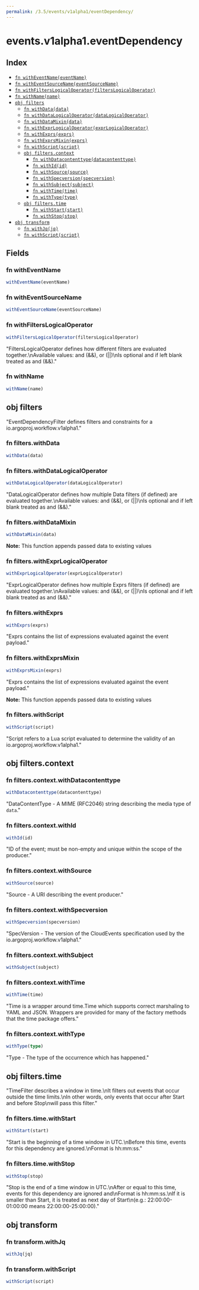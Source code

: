 ```yaml
---
permalink: /3.5/events/v1alpha1/eventDependency/
---
```


# events.v1alpha1.eventDependency



## Index

* [`fn withEventName(eventName)`](#fn-witheventname)
* [`fn withEventSourceName(eventSourceName)`](#fn-witheventsourcename)
* [`fn withFiltersLogicalOperator(filtersLogicalOperator)`](#fn-withfilterslogicaloperator)
* [`fn withName(name)`](#fn-withname)
* [`obj filters`](#obj-filters)
  * [`fn withData(data)`](#fn-filterswithdata)
  * [`fn withDataLogicalOperator(dataLogicalOperator)`](#fn-filterswithdatalogicaloperator)
  * [`fn withDataMixin(data)`](#fn-filterswithdatamixin)
  * [`fn withExprLogicalOperator(exprLogicalOperator)`](#fn-filterswithexprlogicaloperator)
  * [`fn withExprs(exprs)`](#fn-filterswithexprs)
  * [`fn withExprsMixin(exprs)`](#fn-filterswithexprsmixin)
  * [`fn withScript(script)`](#fn-filterswithscript)
  * [`obj filters.context`](#obj-filterscontext)
    * [`fn withDatacontenttype(datacontenttype)`](#fn-filterscontextwithdatacontenttype)
    * [`fn withId(id)`](#fn-filterscontextwithid)
    * [`fn withSource(source)`](#fn-filterscontextwithsource)
    * [`fn withSpecversion(specversion)`](#fn-filterscontextwithspecversion)
    * [`fn withSubject(subject)`](#fn-filterscontextwithsubject)
    * [`fn withTime(time)`](#fn-filterscontextwithtime)
    * [`fn withType(type)`](#fn-filterscontextwithtype)
  * [`obj filters.time`](#obj-filterstime)
    * [`fn withStart(start)`](#fn-filterstimewithstart)
    * [`fn withStop(stop)`](#fn-filterstimewithstop)
* [`obj transform`](#obj-transform)
  * [`fn withJq(jq)`](#fn-transformwithjq)
  * [`fn withScript(script)`](#fn-transformwithscript)

## Fields

### fn withEventName

```ts
withEventName(eventName)
```



### fn withEventSourceName

```ts
withEventSourceName(eventSourceName)
```



### fn withFiltersLogicalOperator

```ts
withFiltersLogicalOperator(filtersLogicalOperator)
```

"FiltersLogicalOperator defines how different filters are evaluated together.\nAvailable values: and (&&), or (||)\nIs optional and if left blank treated as and (&&)."

### fn withName

```ts
withName(name)
```



## obj filters

"EventDependencyFilter defines filters and constraints for a io.argoproj.workflow.v1alpha1."

### fn filters.withData

```ts
withData(data)
```



### fn filters.withDataLogicalOperator

```ts
withDataLogicalOperator(dataLogicalOperator)
```

"DataLogicalOperator defines how multiple Data filters (if defined) are evaluated together.\nAvailable values: and (&&), or (||)\nIs optional and if left blank treated as and (&&)."

### fn filters.withDataMixin

```ts
withDataMixin(data)
```



**Note:** This function appends passed data to existing values

### fn filters.withExprLogicalOperator

```ts
withExprLogicalOperator(exprLogicalOperator)
```

"ExprLogicalOperator defines how multiple Exprs filters (if defined) are evaluated together.\nAvailable values: and (&&), or (||)\nIs optional and if left blank treated as and (&&)."

### fn filters.withExprs

```ts
withExprs(exprs)
```

"Exprs contains the list of expressions evaluated against the event payload."

### fn filters.withExprsMixin

```ts
withExprsMixin(exprs)
```

"Exprs contains the list of expressions evaluated against the event payload."

**Note:** This function appends passed data to existing values

### fn filters.withScript

```ts
withScript(script)
```

"Script refers to a Lua script evaluated to determine the validity of an io.argoproj.workflow.v1alpha1."

## obj filters.context



### fn filters.context.withDatacontenttype

```ts
withDatacontenttype(datacontenttype)
```

"DataContentType - A MIME (RFC2046) string describing the media type of `data`."

### fn filters.context.withId

```ts
withId(id)
```

"ID of the event; must be non-empty and unique within the scope of the producer."

### fn filters.context.withSource

```ts
withSource(source)
```

"Source - A URI describing the event producer."

### fn filters.context.withSpecversion

```ts
withSpecversion(specversion)
```

"SpecVersion - The version of the CloudEvents specification used by the io.argoproj.workflow.v1alpha1."

### fn filters.context.withSubject

```ts
withSubject(subject)
```



### fn filters.context.withTime

```ts
withTime(time)
```

"Time is a wrapper around time.Time which supports correct marshaling to YAML and JSON.  Wrappers are provided for many of the factory methods that the time package offers."

### fn filters.context.withType

```ts
withType(type)
```

"Type - The type of the occurrence which has happened."

## obj filters.time

"TimeFilter describes a window in time.\nIt filters out events that occur outside the time limits.\nIn other words, only events that occur after Start and before Stop\nwill pass this filter."

### fn filters.time.withStart

```ts
withStart(start)
```

"Start is the beginning of a time window in UTC.\nBefore this time, events for this dependency are ignored.\nFormat is hh:mm:ss."

### fn filters.time.withStop

```ts
withStop(stop)
```

"Stop is the end of a time window in UTC.\nAfter or equal to this time, events for this dependency are ignored and\nFormat is hh:mm:ss.\nIf it is smaller than Start, it is treated as next day of Start\n(e.g.: 22:00:00-01:00:00 means 22:00:00-25:00:00)."

## obj transform



### fn transform.withJq

```ts
withJq(jq)
```



### fn transform.withScript

```ts
withScript(script)
```

